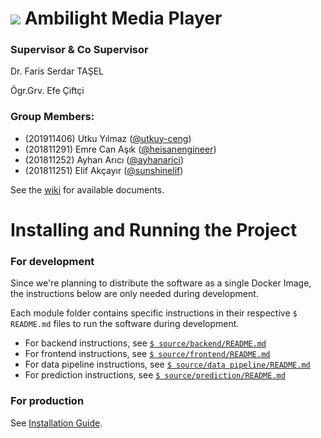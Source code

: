 # ![](https://static.wixstatic.com/media/6b165c_6545fbdf83f943a1ba45e75d8b0b6bbe~mv2.png) Ambilight Media Player

### Supervisor & Co Supervisor
Dr. Faris Serdar TAŞEL

Ögr.Grv. Efe Çiftçi


### Group Members:

- (201911406) Utku Yılmaz ([@utkuy-ceng](https://github.com/utkuy-ceng "@utkuy-ceng"))
- (201811291) Emre Can Aşık ([@heisanengineer](https://github.com/heisanengineer "@heisanengineer"))
- (201811252) Ayhan Arıcı ([@ayhanarici](https://github.com/ayhanarici "@ayhanarici"))
- (201811251) Elif Akçayır ([@sunshinelif](https://github.com/sunshinelif "@sunshinelif"))

See the [wiki](https://github.com/CankayaUniversity/ceng-407-408-2021-2022-Ambilight-Media-Player/wiki "wiki") for available documents.

# Installing and Running the Project

### For development
Since we're planning to distribute the software as a single Docker Image, the instructions below are only needed during development.

Each module folder contains specific instructions in their respective `$ README.md` files to run the software during development.

- For backend instructions, see [`$ source/backend/README.md`](https://github.com/CankayaUniversity/ceng-407-408-2021-2022-Ambilight-Media-Player/wiki) 
- For frontend instructions, see [`$ source/frontend/README.md`](https://github.com/CankayaUniversity/ceng-407-408-2021-2022-Ambilight-Media-Player/wiki) 
- For data pipeline instructions, see [`$ source/data pipeline/README.md`](https://github.com/CankayaUniversity/ceng-407-408-2021-2022-Ambilight-Media-Player/wiki)
- For prediction instructions, see [`$ source/prediction/README.md`](https://github.com/CankayaUniversity/ceng-407-408-2021-2022-Ambilight-Media-Player/wiki)

### For production
See [Installation Guide](https://github.com/CankayaUniversity/ceng-407-408-2021-2022-Ambilight-Media-Player/wiki/Installation-Guide).

